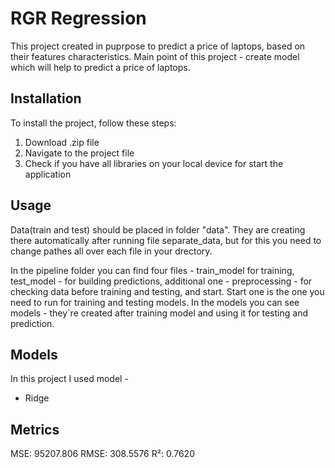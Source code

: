 # RGR Regression

This project created in puprpose to predict a price of laptops, based on their features characteristics. 
Main point of this project - create model which will help to predict a price of laptops.


## Installation

To install the project, follow these steps:

1. Download .zip file
2. Navigate to the project file
3. Check if you have all libraries on your local device for start the application

## Usage

Data(train and test) should be placed in folder "data". They are creating there automatically after running file separate_data, but for this you need to change pathes all over each file in your drectory.

In the pipeline folder you can find four files - train_model for training, test_model - for building predictions, additional one - preprocessing - for checking data before training and testing, and start. Start one is the one you need to run for training and testing models.
In the models you can see models - they`re created after training model and using it for testing and prediction.


## Models

In this project I used model - 
- Ridge

## Metrics

MSE: 95207.806
RMSE: 308.5576
R²: 0.7620